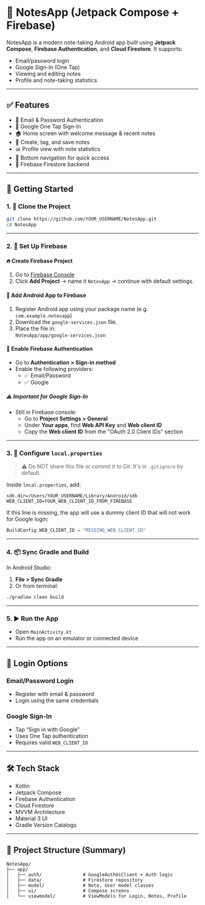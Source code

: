 

# 📒 NotesApp (Jetpack Compose + Firebase)

NotesApp is a modern note-taking Android app built using **Jetpack Compose**, **Firebase Authentication**, and **Cloud Firestore**. It supports:
- Email/password login
- Google Sign-In (One Tap)
- Viewing and editing notes
- Profile and note-taking statistics

---

## ✅ Features

- 🔐 Email & Password Authentication
- 🔑 Google One Tap Sign-In
- 🏠 Home screen with welcome message & recent notes
- 📝 Create, tag, and save notes
- 📊 Profile view with note statistics
- 🧭 Bottom navigation for quick access
- 💾 Firebase Firestore backend

---

## 🚀 Getting Started

### 1. 🔧 Clone the Project

```bash
git clone https://github.com/YOUR_USERNAME/NotesApp.git
cd NotesApp
```

---

### 2. 📲 Set Up Firebase

#### 🔥 Create Firebase Project

1. Go to [Firebase Console](https://console.firebase.google.com/)
2. Click **Add Project** → name it `NotesApp` → continue with default settings.

#### 🔗 Add Android App to Firebase

1. Register Android app using your package name (e.g. `com.example.notesapp`)
2. Download the `google-services.json` file.
3. Place the file in:  
   `NotesApp/app/google-services.json`

#### 🔐 Enable Firebase Authentication

- Go to **Authentication > Sign-in method**
- Enable the following providers:
  - ✅ Email/Password
  - ✅ Google

##### ⚠️ Important for Google Sign-In
- Still in Firebase console:
  - Go to **Project Settings > General**
  - Under **Your apps**, find **Web API Key** and **Web client ID**
  - Copy the **Web client ID** from the "OAuth 2.0 Client IDs" section

---

### 3. 🔑 Configure `local.properties`

> ⚠️ Do NOT share this file or commit it to Git. It's in `.gitignore` by default.

Inside `local.properties`, add:

```
sdk.dir=/Users/YOUR_USERNAME/Library/Android/sdk
WEB_CLIENT_ID=YOUR_WEB_CLIENT_ID_FROM_FIREBASE
```

If this line is missing, the app will use a dummy client ID that will not work for Google login:
```kotlin
BuildConfig.WEB_CLIENT_ID = "MISSING_WEB_CLIENT_ID"
```

---

### 4. 📦 Sync Gradle and Build

In Android Studio:

1. **File > Sync Gradle**
2. Or from terminal:
```bash
./gradlew clean build
```

---

### 5. ▶️ Run the App

- Open `MainActivity.kt`
- Run the app on an emulator or connected device

---

## 🔐 Login Options

### Email/Password Login
- Register with email & password
- Login using the same credentials

### Google Sign-In
- Tap “Sign in with Google”
- Uses One Tap authentication
- Requires valid `WEB_CLIENT_ID`

---

## 🛠 Tech Stack

- Kotlin
- Jetpack Compose
- Firebase Authentication
- Cloud Firestore
- MVVM Architecture
- Material 3 UI
- Gradle Version Catalogs

---

## 📁 Project Structure (Summary)

```
NotesApp/
├── app/
│   ├── auth/               # GoogleAuthUiClient + Auth logic
│   ├── data/               # Firestore repository
│   ├── model/              # Note, User model classes
│   ├── ui/                 # Compose screens
│   └── viewmodel/          # ViewModels for Login, Notes, Profile
```
```
